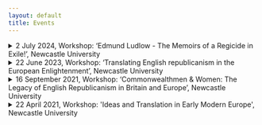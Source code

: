 ```yaml
---
layout: default
title: Events
---
```


<!-- Custom style sheet -->
<link rel="stylesheet" type="text/css" href="../style.css">

<details>
  <summary class="postTitle">2 July 2024, Workshop: ‘Edmund Ludlow - The Memoirs of a Regicide in Exile!’, Newcastle University<br>
  </summary>

This workshop focuses on the English republican Edmund Ludlow (1617-92) as seen through his memoir of the British Civil War and its aftermath. Having served as an army officer under Oliver Cromwell during the Civil War and participated in the regicide of Charles I in 1649, Ludlow fled England after the Restoration in 1660 to escape arrest and possible execution by the Stuarts. After a dramatic flight across the Channel to France, Ludlow safely arrived in Geneva, and spent the remainder of his life in Swiss exile, first in Lausanne and later in Vevey, surrounded by a small community of fellow refugees. His exile was disturbed by attempts on his life as well as diplomatic rows over his refugee status. However, Ludlow benefited from his wide network of political and religious connections, including Huguenots in the Pays de Vaud, which protected him from his enemies. During his exile, Ludlow maintained an extensive network of correspondents across Europe and continued to defend the cause of political and religious liberty for which he had fought in the Civil War. This involved plotting with other exiles for a restoration of the Commonwealth government as well as facilitating the translation, publication and dissemination of a pamphlet on the republican ‘martyrs’ executed in England after the Restoration. Ludlow also used his retirement to compose a memoir, entitled ‘A Voyce from the Watch Tower’, which remained in manuscript until after his death.

A first edition of Ludlow’s text was published posthumously with a false Vevey imprint in 1698-99 as The Memoirs of Edmund Ludlow and has been used as a key source on the period ever since. A first critical edition of 1894 by Charles Harding Firth subsequently became the standard scholarly text until Blair Worden started work on the rediscovered surviving part of Ludlow's original manuscript acquired by the Bodleian in 1970. While this document is only the second of three sections of the manuscript which formed the basis for the original print edition of the memoirs, it comprises the crucial years from 1660 to 1677 which are of particular interest for Ludlow’s movements after the Restoration and his European networks. Comparing the surviving part of the manuscript with the 1698-99 edition, Worden discovered that the manuscript had been significantly edited and reshaped for publication by the Irish Commonwealthman John Toland in the context of the Standing Army controversy at the turn of the eighteenth century. In the process, Ludlow's original text was not only streamlined to fit a radical Whig political agenda, but also secularised for an age that looked sceptically at the religious enthusiasm and millenarianism of the mid-seventeenth century. Much detail on Ludlow's exile was also relegated to the background. To give scholars a more authentic version of Ludlow's memoirs, Worden produced a critical edition of part five of the 'Voyce' (Camden Fourth Series, 1978) covering the regicide's flight to the Continent after the Restoration and his first years in exile. Some 46 years later, it is time to take stock and see how research on Ludlow has evolved, where we might want to go next, and what benefits a complete edition of Ludlow’s text might bring. 

**Edmund Ludlow - The Memoirs of a Regicide in Exile**

Date: 2 July 2024, 10.30-17h, Newcastle University, Armstrong Building ARMB.2.50

**Provisional Programme**

**10.30 Tea & Coffee**

**10.45 Welcome & Introductions: Gaby Mahlberg (Newcastle)**

**Presentation**
**11.00-11.30** 
Blair Worden (Oxford), ‘Ludlow’s Voice’
Chair: Rachel Hammersley (Newcastle)

**Panel 1** 
**11.30-13.00 Ludlow’s Environment in European Context**
Gaby Mahlberg (Newcastle), ‘The European networks of English republicans: Avenues for new research’
Vivienne Larminie (Oxford), ‘Ludlow’s exile world and Anglo-Swiss relations’
Jason Peacey (UCL) – ‘“That gang”: English exiles in the Dutch Republic and the politics of citizenship‘
Chair: Adam Morton (Newcastle)

**13.00-14.00 Lunch**

**Panel 2**
**14.00-15.30 Ludlow’s Text**
Ted Vallance (Roehampton), ‘Remembering the regicide – the ‘Voyce’ vs the Memoirs’
Claire Gheeraert-Graffeuille (Rouen), ‘The Guizot edition of Ludlow’s Memoirs’
Veronica Calsoni Lima (UFTM), ‘The Reader, the Writer, and the Translator: Edmund Ludlow and the Late Seventeenth-Century Book Trade.’
Chair: Rachel Hammersley (Newcastle)

**15.30 Tea & Coffee**

**16.00-17.00 Closing Discussion – Editing Ludlow’s Memoirs**


If you would like to attend, please contact: Gaby.Mahlberg@newcastle.ac.uk.

The workshop is free to attend, but we would ask you to confirm attendance for catering purposes.

</details>  

<details>
  <summary class="postTitle">22 June 2023, Workshop: ‘Translating English republicanism in the European Enlightenment’, Newcastle University<br>
  </summary>  
 
This workshop addresses the significance of translation for the dissemination of English republican ideas in the European Enlightenment. The contribution of English republican ideas by thinkers such as John Milton, Marchamont Nedham, James Harrington, Edmund Ludlow and Algernon Sidney to the European Enlightenment has been a matter of much debate. A good measure of their impact might therefore be the availability on the Continent of translations of English republican works both into Latin and into a range of European vernaculars. To these should be added partial translations and extracts in learned journals as well as adaptations and imitations of English republican texts. However, the assessment of their reception might be less straightforward than it seems. On the one hand, individuals might have read works in languages other than their own, as was the case with Latin up until the seventeenth century and French for a long time afterwards. On the other hand, the mere availability of a translation does not prove readership. It is therefore necessary to take a closer look at contemporary public discourse, reviews of English republican works in learned journals, references to English republican thinkers and their ideas in works of history, philosophy and law as well as in plays, poetry and literature. Finally, in order to fully understand the significance of translations for the dissemination of ideas, we also need to know more about their genesis, their conception and their distribution and, in particular, about the many individuals and networks who made them happen: from the (often anonymous) translators down to the editors, printers and those selling and distributing English republican works. 

Papers might discuss (but are not confined to):

-	the Enlightenment legacy of English republican ideas
-	translations of individual English republican works and their reception
-	cultures and theories of translation in the Enlightenment
-	contemporary translation practice and practitioners
-	contemporary translation networks 
-	multilingualism in the Enlightenment

If you are interested in attending, please email Gaby.Mahlberg@newcastle.ac.uk .


**Provisional schedule**

**10.00-10.15 Welcome and Introduction**

**10.15-11.15 Panel 1**

Felix Waldmann (Cambridge), ‘Locke’s Two Treatises: German Readers and Interpreters in the Eighteenth Century’

Elias Buchetmann (Rostock), ‘Paine’s Rights of Man in Germany’

**11.15-11.45 Coffee**

**11.45-12.45 Panel 2**

Ann Thomson (EUI), ‘The Huguenot Connection Revisited’

Thomas Munck (Glasgow), ‘Paine in France’

**12.45-14.00 Lunch**

**14.00-15.00 Panel 3**

Ariel Hessayon (Goldsmiths), ‘Winstanley and Serrarius’

Gaby Mahlberg (Newcastle), ‘Cato’s Letters in eighteenth-century Germany’

**15.00-15.30 Coffee**

**15.30-16.30 Panel 4**

Christopher Hamel (Rouen), ‘Sidney/ Milton in French’

Tom Ashby (Fondazione Einaudi/EUI), ‘Algernon Sidney’s Discourses in eighteenth-century Italy’
  
Myriam-Isabelle Ducrocq (Paris), 'The journey of Harrington's ideas in eighteenth-century France'  

**16.30-17.00 Roundtable**

</details>

<details>
  <summary class="postTitle">16 September 2021, Workshop: ‘Commonwealthmen & Women: The Legacy of English Republicanism in Britain and Europe’, Newcastle University<br>
  </summary>

  
English republican ideas which had taken shape during the Civil War period did not suddenly vanish with the Restoration of the Stuart monarchy in 1660. They lived on in many different ways, either in the later political thought of the men and women who had still experienced the upheavals of the 1640s and 1650s themselves or in the writings of new generations of Commonwealthmen and women who took the principles of popular sovereignty, the rule of law and religious liberty and adapted them for new political contexts and debates.

Republican ideas can be found in the exile writings of Edmund Ludlow, Henry Neville and Algernon Sidney as well as in Neville and Sidney’s political polemics from the time of the Exclusion Crisis and the Rye House Plot. But they are also present in the authors contributing to the Standing Army Debate of the 1690s who followed in their footsteps, such as John Toland, Robert Molesworth and Walter Moyle, identified by Caroline Robbins as the first generation of Commonwealthmen.

A second generation of Commonwealthmen, according to Robbins, was made up in particular of Nonconformists, including men like James Foster, Isaac Watts and Henry Grove, and of staunch Whigs and republicans of the Reign of George II; while the third generation included early radicals such as Joseph Priestley and Richard Price who supported the cause of the American colonists against George III for equal representation and ultimately Independence. Notable among this array of male writers and polemicists was the Commonwealthwoman Catharine Macaulay.

Since the appearance of The Eighteenth-Century Commonwealthman in 1959, the story of the English republican legacy has been re-told many times as that of a transatlantic tradition, while Robbins had already noted that there also existed a separate continental European tradition inspired by English ideas. Over the past decades, scholars have studied the impact of English republican ideas on revolutionary France as well as the reflection of both English revolutions of 1642-1660 and 1688-9 in German historiography and constitutional thought. 

Ongoing work also aims to establish the many channels through which English republican ideas were conveyed to continental readers, including through personal networks, translations and the newly emerging scholarly and literary journals.

Notable figures for the continental European dissemination of English republican ideas were John Toland as an editor and networker and the philanthropist Thomas Hollis. In close collaboration with Commonwealth publishers both were responsible for many new editions of key thinkers such as John Milton, James Harrington, Edmund Ludlow and Algernon Sidney in the late seventeenth and eighteenth centuries and aided their distribution across the Continent, while the Toland and Hollis editions also became the basis for many European translations. 

This workshop sets out to explore the afterlife of English republican ideas in the British Isles and Europe by looking at the manifold ways in which they were transmitted, reshaped and employed in new contexts for new audiences to take a fresh look at their wider reach. 

For more information and to receive a Zoom link, please email: gaby.mahlberg@newcastle.ac.uk   

**Draft Programme**

*Thursday, 16 September 2021 – via Zoom*

10.00 Welcome and Introduction: Gaby Mahlberg

**10.15-11.45 Panel 1, English Republicanism on the Continent, Chair: Katie East**

Esther van Raamsdonk (Warwick), “John Milton in the United Provinces” 

Thomas Munck (Glasgow), "Spinoza, English republicanism and the origins of visionary democracy:  revisiting a long-running debate in the light of self-censored texts" 

Gaby Mahlberg (Newcastle), “John Toland, the Acta Eruditorum and the reception of English Republican Ideas in Early Modern Germany”

**11.45-12.45 Panel 2, Building the Commonwealth Tradition I, Chair: Katie East**

Joseph Hone (Newcastle), “John Tutchin and Commonwealth Poetics”

Ashley Walsh (Cardiff), “The Eighteenth-Century Standing Army Debate in Britain”

**12.45-14.00 Lunch break**

**14.00-1500 Panel 3, Building the Commonwealth Tradition II, Chair: Gaby Mahlberg**

Rachel Hammersley (Newcastle), “The Persistence of English Republicanism: Land and Citizenship, 1656-1900” 

Christopher Hamel (Rouen), “Liberty as self-government. Richard Price's republicanism”

**15.00-16.00 Panel 4, Preserving the Commonwealth Tradition, Chair: Gaby Mahlberg**

Max Skjönsberg (Liverpool), "Editing Catharine Macaulay's Political Writings" 

Allen Reddick (Zurich), “The Hollis Collections in Europe” 

**16.00-17.00 Roundtable, Chairs: Katie East and Gaby Mahlberg**

</details>

<details>
  <summary class="postTitle">22 April 2021, Workshop: 'Ideas and Translation in Early Modern Europe', Newcastle University<br>
  </summary>  

  
This workshop addressed the significance of translation in the history of early modern political thought. Why were some texts translated while others were not? How did early modern translators go about their work? And what impact did translations have on the dissemination of ideas across physical and linguistic boundaries as well as over time?

In addition to those broader questions, a particular focus was on the specific issues that arise from the nature of political language itself. As political terminology is often deeply rooted in a particular political culture and a specific context, how well do ideas and concepts travel and to what extent might they change as they do so? For example, how was the conceptual language of classical Greek and Roman republicanism adapted to suit the political culture of mid-seventeenth-century England? How might sixteenth-century Huguenot resistance theories fit in? And how were ideas from the English Revolution in turn imported into late eighteenth-century France?

Some terms might have been difficult to translate because the concepts they described in one language did not necessarily exist in another, or because superficially equivalent terms had very different connotations in different contexts. Thus, a concept like ‘democracy’ might be problematic despite its morphological similarity across languages.

A typical problem might be the translation of a political text from one language into another between two systems that did not share the same institutions or parties. For example, how would a late seventeenth-century German translator from the English convey the workings of parliamentary processes for the educated reader in a German princedom? How would the same translator explain party conflict between Whigs and Tories? 

Would terms like ‘royalist’ and ‘parliamentarian’, ‘conservative’ or ‘liberal’ mean the same things to different people in early modern Europe, and why might they not? Are there terms that were simply ‘untranslatable’? And, if so, what might these ‘untranslatables’ reveal about either the culture of origin or the target culture?

In order to tackle these questions, this workshop looked closely at early modern printed texts in a variety of European languages as well as engaging with different theoretical and methodological approaches in the history of political thought which might be useful in this context, including the literature of the linguistic turn and of German conceptual history.

**Presentations included:**
  
Gaby Mahlberg (Newcastle), ‘Working with Translations in the History of Political Thought’

Thomas Munck (Glasgow), 'Understanding what you read: dictionaries and encyclopedias as works of reference in early modern Europe.'

Nick Mithen (Newcastle), ‘Translating the well-ordered mind: English, Latin, and Italian editions of the Port Royal Logique, ou l'art de penser (1662)’

André Krischer (Münster), ‘“Entdeckte Engeländische Verrätherey“. English State Trials in German prints of the later 17th century’

Laura Kirkley (Newcastle), ‘How Feminism Travels: Mary Wollstonecraft's Translational Afterlife’

Tom Ashby (EUI, Florence), ‘Giuseppa Barbapiccola, I principi della filosofia (1722), and the 18th Century Translators Dictionary’  

</details>
